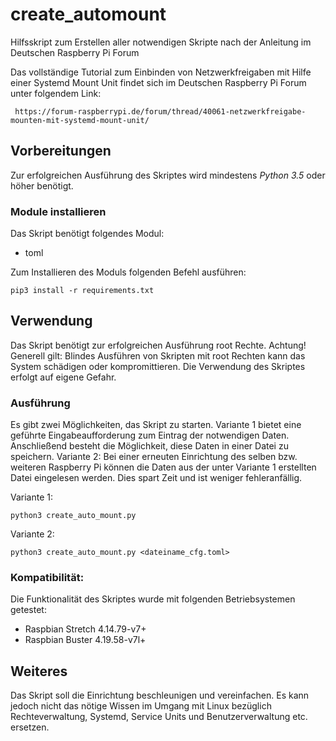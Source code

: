 # create_automount
Hilfsskript zum Erstellen aller notwendigen Skripte nach der Anleitung im Deutschen Raspberry Pi Forum

Das vollständige Tutorial zum Einbinden von Netzwerkfreigaben mit Hilfe einer Systemd Mount Unit findet sich im 
Deutschen Raspberry Pi Forum unter folgendem Link:
     
     https://forum-raspberrypi.de/forum/thread/40061-netzwerkfreigabe-mounten-mit-systemd-mount-unit/

## Vorbereitungen
Zur erfolgreichen Ausführung des Skriptes wird mindestens _Python 3.5_ oder höher benötigt.

### Module installieren
Das Skript benötigt folgendes Modul:
* toml

Zum Installieren des Moduls folgenden Befehl ausführen:

    pip3 install -r requirements.txt
    
## Verwendung
Das Skript benötigt zur erfolgreichen Ausführung root Rechte.
Achtung! Generell gilt: Blindes Ausführen von Skripten mit root Rechten kann das System schädigen oder kompromittieren.
Die Verwendung des Skriptes erfolgt auf eigene Gefahr.

### Ausführung
Es gibt zwei Möglichkeiten, das Skript zu starten.
Variante 1 bietet eine geführte Eingabeaufforderung zum Eintrag der notwendigen Daten. Anschließend besteht die Möglichkeit, diese Daten in einer Datei zu speichern. 
Variante 2: Bei einer erneuten Einrichtung des selben bzw. weiteren Raspberry Pi können die Daten aus der unter Variante 1 erstellten Datei eingelesen werden. Dies spart Zeit und ist weniger fehleranfällig. 

Variante 1:  

    python3 create_auto_mount.py
    
Variante 2:

    python3 create_auto_mount.py <dateiname_cfg.toml>

### Kompatibilität:
Die Funktionalität des Skriptes wurde mit folgenden Betriebsystemen getestet:
* Raspbian Stretch 4.14.79-v7+
* Raspbian Buster 4.19.58-v7l+

## Weiteres
Das Skript soll die Einrichtung beschleunigen und vereinfachen. Es kann jedoch nicht das nötige Wissen im Umgang mit Linux bezüglich Rechteverwaltung, Systemd, Service Units und Benutzerverwaltung etc. ersetzen.
